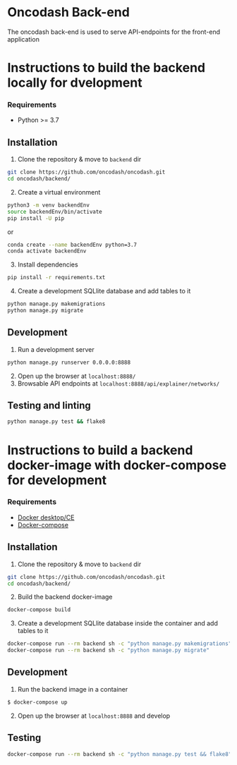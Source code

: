 
# Oncodash Back-end

The oncodash back-end is used to serve API-endpoints for the front-end application

# Instructions to build the backend locally for dvelopment

### Requirements
- Python >= 3.7
  
## Installation
1. Clone the repository & move to `backend` dir
```sh
git clone https://github.com/oncodash/oncodash.git
cd oncodash/backend/
```

2. Create a virtual environment
```sh
python3 -m venv backendEnv
source backendEnv/bin/activate
pip install -U pip
```

or

```sh
conda create --name backendEnv python=3.7
conda activate backendEnv
```

3. Install dependencies
```sh
pip install -r requirements.txt
```

4. Create a development SQLlite database and add tables to it
```sh
python manage.py makemigrations
python manage.py migrate
```

## Development
1. Run a development server
```sh
python manage.py runserver 0.0.0.0:8888
```
2. Open up the browser at `localhost:8888/`
3. Browsable API endpoints at `localhost:8888/api/explainer/networks/`

## Testing and linting
```sh
python manage.py test && flake8
```

# Instructions to build a backend docker-image with docker-compose for development

### Requirements
-  [Docker desktop/CE](https://docs.docker.com/engine/install/)
-  [Docker-compose](https://docs.docker.com/compose/install/)

## Installation
1. Clone the repository & move to `backend` dir

```sh
git clone https://github.com/oncodash/oncodash.git
cd oncodash/backend/
```

2. Build the backend docker-image
```sh
docker-compose build
```

3. Create a development SQLlite database inside the container and add tables to it
```sh
docker-compose run --rm backend sh -c "python manage.py makemigrations"
docker-compose run --rm backend sh -c "python manage.py migrate"
```

## Development
1. Run the backend image in a container
```sh
$ docker-compose up
```

2. Open up the browser at `localhost:8888` and develop

## Testing
```sh
docker-compose run --rm backend sh -c "python manage.py test && flake8"
```
